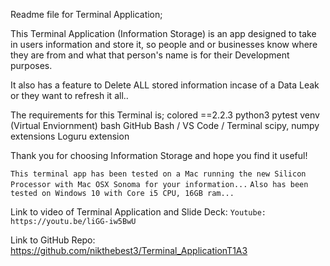 Readme file for Terminal Application;

This Terminal Application (Information Storage) is an app designed to take in users information and store it, so people and or businesses know where they are from and what that person's name is for their Development purposes.

It also has a feature to Delete ALL stored information incase of a Data Leak or they want to refresh it all..

The requirements for this Terminal is;
colored ==2.2.3
python3
pytest
venv (Virtual Enviornment)
bash
GitHub
Bash / VS Code / Terminal
scipy, numpy extensions
Loguru extension

<!-- PLEASE NOTE: Computer Specs required:
Atleast a computer with a Core i3 and above, with 8GB or more Ram.
Mac computer with Silicon Chip or a Core i5 and above and 8GB or more Ram.
Latest version of VS Code is advised...

Compatible with Mac OS High Sierra or higher and Windows 10 or Later -->

Thank you for choosing Information Storage and hope you find it useful!

`This terminal app has been tested on a Mac running the new Silicon Processor with Mac OSX Sonoma for your information...`
`Also has been tested on Windows 10 with Core i5 CPU, 16GB ram...`

Link to video of Terminal Application and Slide Deck:
`Youtube: https://youtu.be/liGG-iw5BwU`

Link to GitHub Repo:
https://github.com/nikthebest3/Terminal_ApplicationT1A3
